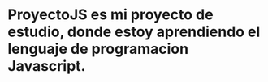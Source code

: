 # ProyectoJS es mi proyecto de estudio, donde estoy aprendiendo  el lenguaje de programacion Javascript.
